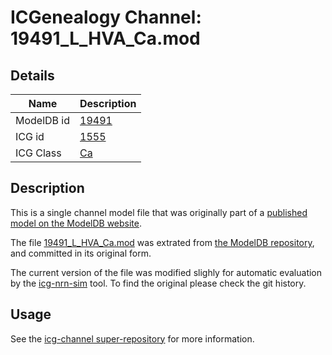 # ICGenealogy Channel: 19491\_L\_HVA\_Ca.mod

## Details

Name | Description
---- | -----------
ModelDB id | [19491](http://senselab.med.yale.edu/ModelDB/ShowModel.cshtml?model=19491)
ICG id | [1555](http://icg.neurotheory.ox.ac.uk/channels/3/1555)
ICG Class | [Ca](http://icg.neurotheory.ox.ac.uk/channels/3)

## Description

This is a single channel model file that was originally part of a [published model on the ModelDB website](http://senselab.med.yale.edu/mModelDB/ShowModel.cshtml?model=19491).


The file [19491\_L\_HVA\_Ca.mod](19491_L_HVA_Ca.mod) was extrated from [the ModelDB repository](http://senselab.med.yale.edu/ModelDB/ShowModel.cshtml?model=19491), and committed in its original form.

The current version of the file was modified slighly for automatic evaluation by the [icg-nrn-sim](https://github.com/icgenealogy/icg-nrn-sim) tool. To find the original please check the git history.


## Usage

See the [icg-channel super-repository](https://github.com/icgenealogy/icg-channels) for more information.